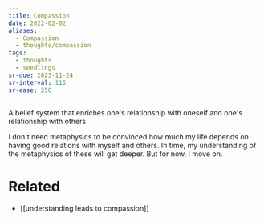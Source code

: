 ```yaml
---
title: Compassion
date: 2022-02-02
aliases:
  - Compassion
  - thoughts/compassion
tags:
  - thoughts
  - seedlings
sr-due: 2023-11-24
sr-interval: 115
sr-ease: 250
---
```

A belief system that enriches one's relationship with oneself and one's relationship with others.

I don't need metaphysics to be convinced how much my life depends on having good relations with myself and others. In time, my understanding of the metaphysics of these will get deeper. But for now, I move on.

# Related

- [[understanding leads to compassion]]

